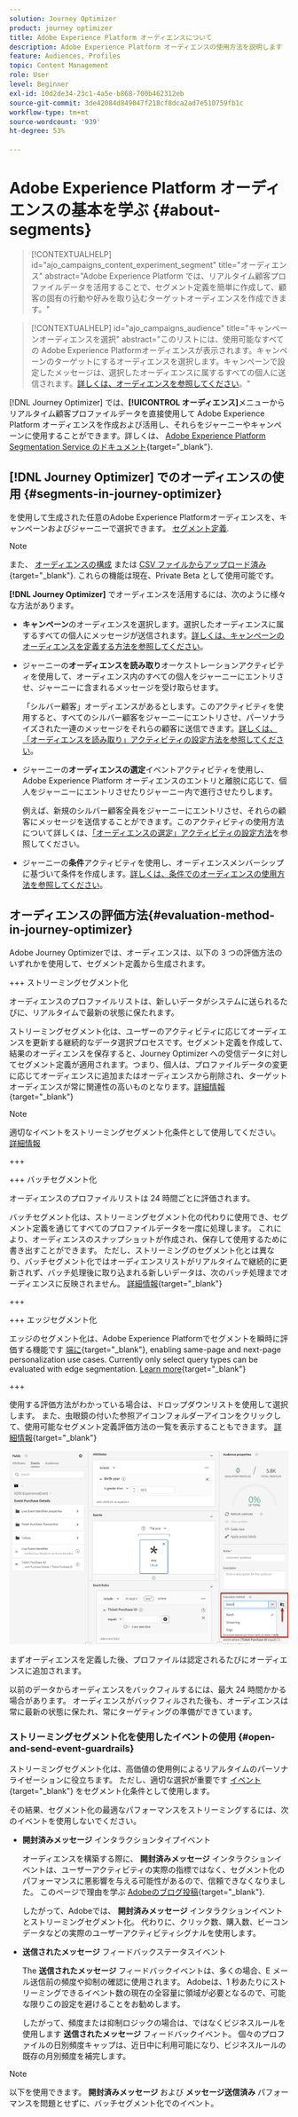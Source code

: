 ```yaml
---
solution: Journey Optimizer
product: journey optimizer
title: Adobe Experience Platform オーディエンスについて
description: Adobe Experience Platform オーディエンスの使用方法を説明します
feature: Audiences, Profiles
topic: Content Management
role: User
level: Beginner
exl-id: 10d2de34-23c1-4a5e-b868-700b462312eb
source-git-commit: 3de42084d849047f218cf8dca2ad7e510759fb1c
workflow-type: tm+mt
source-wordcount: '939'
ht-degree: 53%

---
```


# Adobe Experience Platform オーディエンスの基本を学ぶ {#about-segments}

>[!CONTEXTUALHELP]
>id="ajo_campaigns_content_experiment_segment"
>title="オーディエンス"
>abstract="Adobe Experience Platform では、リアルタイム顧客プロファイルデータを活用することで、セグメント定義を簡単に作成して、顧客の固有の行動や好みを取り込むターゲットオーディエンスを作成できます。"

>[!CONTEXTUALHELP]
>id="ajo_campaigns_audience"
>title="キャンペーンオーディエンスを選択"
>abstract="このリストには、使用可能なすべての Adobe Experience Platformオーディエンスが表示されます。キャンペーンのターゲットにするオーディエンスを選択します。キャンペーンで設定したメッセージは、選択したオーディエンスに属するすべての個人に送信されます。[詳しくは、オーディエンスを参照してください](../audience/about-audiences.md)。"

[!DNL Journey Optimizer] では、**[!UICONTROL オーディエンス]**&#x200B;メニューからリアルタイム顧客プロファイルデータを直接使用して Adobe Experience Platform オーディエンスを作成および活用し、それらをジャーニーやキャンペーンに使用することができます。詳しくは、 [Adobe Experience Platform Segmentation Service のドキュメント](https://experienceleague.adobe.com/docs/experience-platform/segmentation/home.html?lang=ja){target="_blank"}.

## [!DNL Journey Optimizer] でのオーディエンスの使用 {#segments-in-journey-optimizer}

を使用して生成された任意のAdobe Experience Platformオーディエンスを、キャンペーンおよびジャーニーで選択できます。 [セグメント定義](../audience/creating-a-segment-definition.md).

>[!NOTE]
>
>また、 [オーディエンスの構成](../audience/get-started-audience-orchestration.md) または [CSV ファイルからアップロード済み](https://experienceleague.adobe.com/docs/experience-platform/segmentation/ui/overview.html?lang=ja#import-audience){target="_blank"}. これらの機能は現在、Private Beta として使用可能です。

**[!DNL Journey Optimizer]** でオーディエンスを活用するには、次のように様々な方法があります。

* **キャンペーン**&#x200B;のオーディエンスを選択します。選択したオーディエンスに属するすべての個人にメッセージが送信されます。[詳しくは、キャンペーンのオーディエンスを定義する方法を参照してください](../campaigns/create-campaign.md#define-the-audience-audience)。

* ジャーニーの&#x200B;**オーディエンスを読み取り**&#x200B;オーケストレーションアクティビティを使用して、オーディエンス内のすべての個人をジャーニーにエントリさせ、ジャーニーに含まれるメッセージを受け取らせます。

  「シルバー顧客」オーディエンスがあるとします。このアクティビティを使用すると、すべてのシルバー顧客をジャーニーにエントリさせ、パーソナライズされた一連のメッセージをそれらの顧客に送信できます。[詳しくは、「オーディエンスを読み取り」アクティビティの設定方法を参照してください](../building-journeys/read-audience.md#configuring-segment-trigger-activity)。

* ジャーニーの&#x200B;**オーディエンスの選定**&#x200B;イベントアクティビティを使用し、Adobe Experience Platform オーディエンスのエントリと離脱に応じて、個人をジャーニーにエントリさせたりジャーニー内で進行させたりします。

  例えば、新規のシルバー顧客全員をジャーニーにエントリさせ、それらの顧客にメッセージを送信することができます。このアクティビティの使用方法について詳しくは、[「オーディエンスの選定」アクティビティの設定方法](../building-journeys/audience-qualification-events.md)を参照してください。

* ジャーニーの&#x200B;**条件**&#x200B;アクティビティを使用し、オーディエンスメンバーシップに基づいて条件を作成します。[詳しくは、条件でのオーディエンスの使用方法を参照してください](../building-journeys/condition-activity.md#using-a-segment)。

## オーディエンスの評価方法{#evaluation-method-in-journey-optimizer}

Adobe Journey Optimizerでは、オーディエンスは、以下の 3 つの評価方法のいずれかを使用して、セグメント定義から生成されます。

+++ ストリーミングセグメント化

オーディエンスのプロファイルリストは、新しいデータがシステムに送られるたびに、リアルタイムで最新の状態に保たれます。

ストリーミングセグメント化は、ユーザーのアクティビティに応じてオーディエンスを更新する継続的なデータ選択プロセスです。セグメント定義を作成して、結果のオーディエンスを保存すると、Journey Optimizer への受信データに対してセグメント定義が適用されます。つまり、個人は、プロファイルデータの変更に応じてオーディエンスに追加またはオーディエンスから削除され、ターゲットオーディエンスが常に関連性の高いものとなります。[詳細情報](https://experienceleague.adobe.com/docs/experience-platform/segmentation/ui/streaming-segmentation.html#query-types){target="_blank"}

>[!NOTE]
>
>適切なイベントをストリーミングセグメント化条件として使用してください。 [詳細情報](#open-and-send-event-guardrails)

+++

+++ バッチセグメント化

オーディエンスのプロファイルリストは 24 時間ごとに評価されます。

バッチセグメント化は、ストリーミングセグメント化の代わりに使用でき、セグメント定義を通じてすべてのプロファイルデータを一度に処理します。 これにより、オーディエンスのスナップショットが作成され、保存して使用するために書き出すことができます。 ただし、ストリーミングのセグメント化とは異なり、バッチセグメント化ではオーディエンスリストがリアルタイムで継続的に更新されず、バッチ処理後に取り込まれる新しいデータは、次のバッチ処理までオーディエンスに反映されません。 [詳細情報](https://experienceleague.adobe.com/docs/experience-platform/segmentation/home.html#batch){target="_blank"}

+++

+++ エッジセグメント化

エッジのセグメント化は、Adobe Experience Platformでセグメントを瞬時に評価する機能です [端に](https://experienceleague.adobe.com/docs/experience-platform/edge/home.html?lang=ja){target="_blank"}, enabling same-page and next-page personalization use cases. Currently only select query types can be evaluated with edge segmentation. [Learn more](https://experienceleague.adobe.com/docs/experience-platform/segmentation/ui/edge-segmentation.html#query-types){target="_blank"}

+++

使用する評価方法がわかっている場合は、ドロップダウンリストを使用して選択します。 また、虫眼鏡の付いた参照アイコンフォルダーアイコンをクリックして、使用可能なセグメント定義評価方法の一覧を表示することもできます。 [詳細情報](https://experienceleague.adobe.com/docs/experience-platform/segmentation/ui/segment-builder.html#segment-properties){target="_blank"}

![](assets/evaluation-methods.png)

<!--The determination between batch segmentation and streaming segmentation is made by the system for each audience, based on the complexity and the cost of evaluating the segment definition rule. You can view the evaluation method for each audience in the **[!UICONTROL Evaluation method]** column of the audience list.
    
![](assets/evaluation-method.png)

>[!NOTE]
>
>If the **[!UICONTROL Evaluation method]** column does not display, you  need to add it using configuration button on the top right of the list.-->

まずオーディエンスを定義した後、プロファイルは認定されるたびにオーディエンスに追加されます。

以前のデータからオーディエンスをバックフィルするには、最大 24 時間かかる場合があります。 オーディエンスがバックフィルされた後も、オーディエンスは常に最新の状態に保たれ、常にターゲティングの準備ができています。

### ストリーミングセグメント化を使用したイベントの使用 {#open-and-send-event-guardrails}

ストリーミングセグメント化は、高価値の使用例によるリアルタイムのパーソナライゼーションに役立ちます。 ただし、適切な選択が重要です [イベント](https://experienceleague.adobe.com/docs/experience-platform/segmentation/ui/segment-builder.html?lang=ja#events){target="_blank"} をセグメント化条件として使用します。

その結果、セグメント化の最適なパフォーマンスをストリーミングするには、次のイベントを使用しないでください。

* **開封済みメッセージ** インタラクションタイプイベント

  オーディエンスを構築する際に、 **開封済みメッセージ** インタラクションイベントは、ユーザーアクティビティの実際の指標ではなく、セグメント化のパフォーマンスに悪影響を与える可能性があるので、信頼できなくなりました。 このページで理由を学ぶ [Adobeのブログ投稿](https://blog.adobe.com/en/publish/2021/06/24/what-apples-mail-privacy-protection-means-for-email-marketers){target="_blank"}.

  したがって、Adobeでは、 **開封済みメッセージ** インタラクションイベントとストリーミングセグメント化。 代わりに、クリック数、購入数、ビーコンデータなどの実際のユーザーアクティビティシグナルを使用します。

* **送信されたメッセージ** フィードバックステータスイベント

  The **送信されたメッセージ** フィードバックイベントは、多くの場合、E メール送信前の頻度や抑制の確認に使用されます。 Adobeは、1 秒あたりにストリーミングできるイベント数の現在の全容量に領域が必要となるので、可能な限りこの設定を避けることをお勧めします。

  したがって、頻度または抑制ロジックの場合は、ではなくビジネスルールを使用します **送信されたメッセージ** フィードバックイベント。 個々のプロファイルの日別頻度キャップは、近日中に利用可能になり、ビジネスルールの既存の月別頻度を補完します。

>[!NOTE]
>
>以下を使用できます。 **開封済みメッセージ** および **メッセージ送信済み** パフォーマンスを問題とせずに、バッチセグメント化でのイベント。
